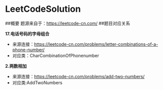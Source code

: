 # LeetCodeSolution
##概要
题源来自于：https://leetcode-cn.com/
##题目对应关系

**17.电话号码的字母组合**
- 来源连接：https://leetcode-cn.com/problems/letter-combinations-of-a-phone-number/
- 对应类：CharCombinationOfPhonenumber

**2.两数相加**
- 来源连接：https://leetcode-cn.com/problems/add-two-numbers/
- 对应类:AddTwoNumbers

